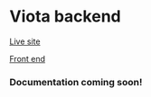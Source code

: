 # Viota backend

[Live site](https://viota.netlify.app/)


[Front end](https://github.com/otabekakbaroff/viota)

### Documentation coming soon!
